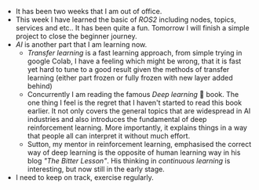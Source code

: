 - It has been two weeks that I am out of office.
- This week I have learned the basic of *ROS2* including nodes, topics, services and etc.. It has been quite a fun. Tomorrow I will finish a simple project to close the beginner journey.
- *AI* is another part that I am learning now.
	- *Transfer learning* is a fast learning approach, from simple trying in google Colab, I have a feeling which might be wrong, that it is fast yet hard to tune to a good result given the methods of transfer learning (either part frozen or fully frozen with new layer added behind)
	- Concurrently I am reading the famous *Deep learning* 🌸 book. The one thing I feel is the regret that I haven't started to read this book earlier. It not only covers the general topics that are widespread in AI industries and also introduces the fundamental of deep reinforcement learning. More importantly, it explains things in a way that people all can interpret it without much effort.
	- Sutton, my mentor in reinforcement learning, emphasised the correct way of deep learning is the opposite of human learning way in his blog *"The Bitter Lesson"*. His thinking in *continuous learning* is interesting, but now still in the early stage.
- I need to keep on track, exercise regularly.